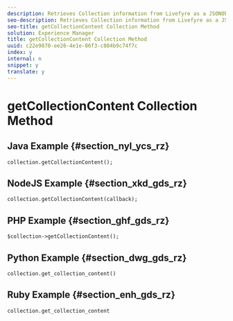 ```yaml
---
description: Retrieves Collection information from Livefyre as a JSONObject.
seo-description: Retrieves Collection information from Livefyre as a JSONObject.
seo-title: getCollectionContent Collection Method
solution: Experience Manager
title: getCollectionContent Collection Method
uuid: c22e9870-ee26-4e1e-86f3-c804b9c74f7c
index: y
internal: n
snippet: y
translate: y
---
```


# getCollectionContent Collection Method


## Java Example {#section_nyl_ycs_rz}


```
collection.getCollectionContent(); 

```

## NodeJS Example {#section_xkd_gds_rz}


```
collection.getCollectionContent(callback); 

```

## PHP Example {#section_ghf_gds_rz}


```
$collection->getCollectionContent(); 

```

## Python Example {#section_dwg_gds_rz}


```
collection.get_collection_content() 

```

## Ruby Example {#section_enh_gds_rz}


```
collection.get_collection_content 

```
